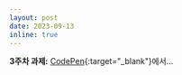 ```yaml
---
layout: post
date: 2023-09-13
inline: true
---
```


**3주차 과제:** [CodePen](https://codepen.io/pen){:target="\_blank"}에서...
